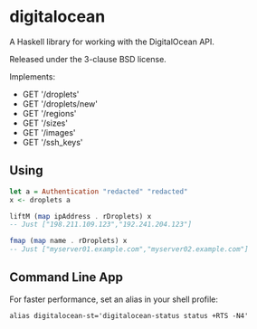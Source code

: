 # digitalocean

A Haskell library for working with the DigitalOcean API.

Released under the 3-clause BSD license.

Implements:

- GET '/droplets'
- GET '/droplets/new'
- GET '/regions'
- GET '/sizes'
- GET '/images'
- GET '/ssh_keys'

## Using

```haskell
let a = Authentication "redacted" "redacted"
x <- droplets a

liftM (map ipAddress . rDroplets) x
-- Just ["198.211.109.123","192.241.204.123"]

fmap (map name . rDroplets) x
-- Just ["myserver01.example.com","myserver02.example.com"]
```

## Command Line App

For faster performance, set an alias in your shell profile:

```
alias digitalocean-st='digitalocean-status status +RTS -N4'
```
